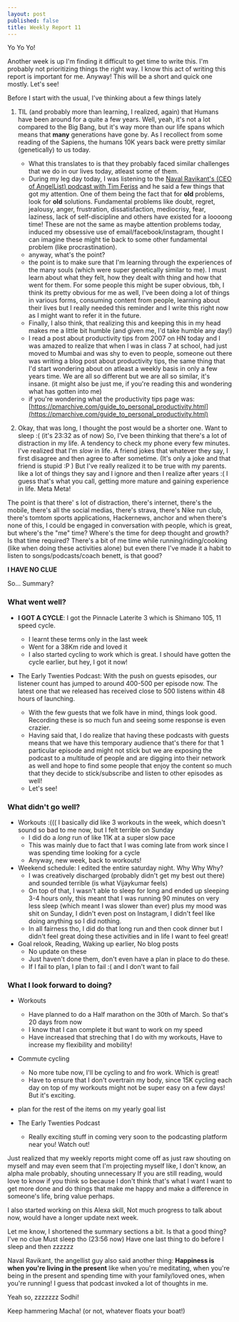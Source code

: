 ```yaml
---
layout: post
published: false
title: Weekly Report 11
---
```

Yo Yo Yo!

Another week is up
I'm finding it difficult to get time to write this. I'm probably not prioritizing things the right way.
I know this act of writing this report is important for me. Anyway!
This will be a short and quick one mostly. Let's see!

Before I start with the usual, I've thinking about a few things lately
1. TIL (and probably more than learning, I realized, again) that Humans have been around for a quite a few years. Well, yeah, it's not a lot compared to the Big Bang, but it's way more than our life spans which means that **many** generations have gone by. As I recollect from some reading of the Sapiens, the humans 10K years back were pretty similar (genetically) to us today.
	* What this translates to is that they probably faced similar challenges that we do in our lives today, atleast some of them.
    * During my leg day today, I was listening to the [Naval Ravikant's (CEO of AngelList) podcast with Tim Feriss](https://tim.blog/2015/08/18/the-evolutionary-angel-naval-ravikant/) and he said a few things that got my attention. One of them being the fact that for **old** problems, look for **old** solutions. Fundamental problems like doubt, regret, jealousy, anger, frustration, dissatisfaction, mediocrisy, fear, laziness, lack of self-discipline and others have existed for a loooong time! These are not the same as maybe attention problems today, induced my obsessive use of email/facebook/instagram, thought I can imagine these might tie back to some other fundamental problem (like procrastination).
    * anyway, what's the point?
    * the point is to make sure that I'm learning through the experiences of the many souls (which were super genetically similar to me). I must learn about what they felt, how they dealt with thing and how that went for them. For some people this might be super obvious, tbh, I think its pretty obvious for me as well, I've been doing a lot of things in various forms, consuming content from people, learning about their lives but I really needed this reminder and I write this right now as I might want to refer it in the future.
    * Finally, I also think, that realizing this and keeping this in my head makes me a little bit humble (and given me, I'd take humble any day!)
	* I read a post about productivity tips from 2007 on HN today and I was amazed to realize that when I was in class 7 at school, had just moved to Mumbai and was shy to even to people, someone out there was writing a blog post about productivity tips, the same thing that I'd start wondering about on atleast a weekly basis in only a few years time. We are all so different but we are all so similar, it's insane. (it might also be just me, if you're reading this and wondering what has gotten into me)
	* if you're wondering what the productivity tips page was: [https://pmarchive.com/guide_to_personal_productivity.html](https://pmarchive.com/guide_to_personal_productivity.html)

2. Okay, that was long, I thought the post would be a shorter one. Want to sleep :( (it's 23:32 as of now)
So, I've been thinking that there's a lot of distraction in my life. A tendency to check my phone every few minutes. I've realized that I'm *slow* in life. A friend jokes that whatever they say, I first disagree and then agree to after sometime. (It's only a joke and that friend is stupid :P )
But I've really realized it to be true with my parents. like a lot of things they say and I ignore and then I realize after years :( I guess that's what you call, getting more mature and gaining experience in life. 
Meta Meta!

The point is that there' s lot of distraction, there's internet, there's the mobile, there's all the social medias, there's strava, there's Nike run club, there's tomtom sports applications, Hackernews, anchor and when there's none of this, I could be engaged in conversation with people, which is great, but where's the "me" time? Where's the time for deep thought and growth?
Is that time required?
There's a bit of me time while running/riding/cooking (like when doing these activities alone)
but even there I've made it a habit to listen to songs/podcasts/coach benett, is that good?

**I HAVE NO CLUE**



So... Summary?

### What went well?
* **I GOT A CYCLE**: I got the Pinnacle Laterite 3 which is Shimano 105, 11 speed cycle. 
	* I learnt these terms only in the last week
    * Went for a 38Km ride and loved it
    * I also started cycling to work which is great. I should have gotten the cycle earlier, but hey, I got it now!
    
* The Early Twenties Podcast: With the push on guests episodes, our listener count has jumped to around 400-500 per episode now. The latest one that we released has received close to 500 listens within 48 hours of launching.
	* With the few guests that we folk have in mind, things look good. Recording these is so much fun and seeing some response is even crazier.
    * Having said that, I do realize that having these podcasts with guests means that we have this temporary audience that's there for that 1 particular episode and might not stick but we are exposing the podcast to a multitude of people and are digging into their network as well and hope to find some people that enjoy the content so much that they decide to stick/subscribe and listen to other episodes as well!
    * Let's see!

### What didn't go well?
* Workouts :((( I basically did like 3 workouts in the week, which doesn't sound so bad to me now, but I felt terrible on Sunday
	* I did do a *long* run of like 11K at a super slow pace
    * This was mainly due to fact that I was coming late from work since I was spending time looking for a cycle
    * Anyway, new week, back to workouts!
* Weekend schedule: I edited the entire saturday night. Why Why Why?
	* I was creatively discharged (probably didn't get my best out there) and sounded terrible (is what Vijaykumar feels)
    * On top of that, I wasn't able to sleep for long and ended up sleeping 3-4 hours only, this meant that I was running 90 minutes on very less sleep (which meant I was slower than ever) plus my mood was shit on Sunday, I didn't even post on Instagram, I didn't feel like doing anything so I did nothing. 
    * In all fairness tho, I did do that long run and then cook dinner but I didn't feel great doing these activities and in life I want to feel great!
* Goal relook, Reading, Waking up earlier, No blog posts
	* No update on these
    * Just haven't done them, don't even have a plan in place to do these.
    * If I fail to plan, I plan to fail :(
   	and I don't want to fail

### What I look forward to doing?
* Workouts
	* Have planned to do a Half marathon on the 30th of March. So that's 20 days from now
    * I know that I can complete it but want to work on my speed
    * Have increased that streching that I do with my workouts, Have to increase my flexibility and mobility!
* Commute cycling
	* No more tube now, I'll be cycling to and fro work. Which is great!
    * Have to ensure that I don't overtrain my body, since 15K cycling each day on top of my workouts might not be super easy on a few days! But it's exciting.
    
* plan for the rest of the items on my yearly goal list
* The Early Twenties Podcast
	* Really exciting stuff in coming very soon to the podcasting platform near you! Watch out!
    
Just realized that my weekly reports might come off as just raw shouting on myself and may even seem that I'm projecting myself like, I don't know, an alpha male probably, shouting unnecessary
If you are still reading, would love to know if you think so
because I don't think that's what I want 
I want to get more done and do things that make me happy and make a difference in someone's life, bring value perhaps.

I also started working on this Alexa skill, Not much progress to talk about now, would have a longer update next week.

Let me know,
I shortened the summary sections a bit. Is that a good thing?
I've no clue
Must sleep tho (23:56 now)
Have one last thing to do before I sleep and then 
zzzzzz

Naval Ravikant, the angellist guy also said another thing: **Happiness is when you're living in the present** like when you're meditating, when you're being in the present and spending time with your family/loved ones, when you're running!
I guess that podcast invoked a lot of thoughts in me.

Yeah so, zzzzzzz
Sodhi!

Keep hammering Macha!
(or not, whatever floats your boat!)
